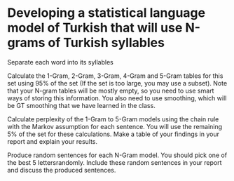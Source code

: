  # Developing a statistical language model of Turkish that will use N-grams of Turkish syllables
 
 Separate each word into its syllables
 
 Calculate the 1-Gram, 2-Gram, 3-Gram, 4-Gram and 5-Gram tables for this set using 95% of the set (If the set is too large, you may use a subset). Note that your N-gram tables will be mostly empty, so you need to use smart ways of storing this information. You also need to use smoothing, which will be GT smoothing that we have learned in the class.
 
 Calculate perplexity of the 1-Gram to 5-Gram models using the chain rule with the Markov assumption for each sentence. You will use the remaining 5% of the set for these calculations. Make a table of your findings in your report and explain your results.
 
 Produce random sentences for each N-Gram model. You should pick one of the best 5 lettersrandomly. Include these random sentences in your report and discuss the produced sentences.
 
